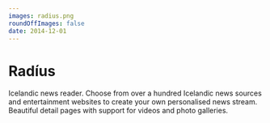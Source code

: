 ```yaml
---
images: radius.png
roundOffImages: false
date: 2014-12-01
---
```


#  Radíus
Icelandic news reader. Choose from over a hundred Icelandic news sources and entertainment websites to create your own personalised news stream. Beautiful detail pages with support for videos and photo galleries.
